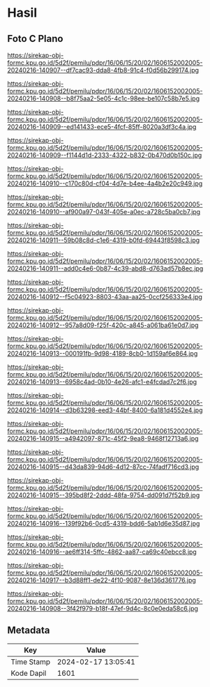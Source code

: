 # Hasil

## Foto C Plano

https://sirekap-obj-formc.kpu.go.id/5d2f/pemilu/pdpr/16/06/15/20/02/1606152002005-20240216-140907--df7cac93-dda8-4fb8-91c4-f0d56b299174.jpg

https://sirekap-obj-formc.kpu.go.id/5d2f/pemilu/pdpr/16/06/15/20/02/1606152002005-20240216-140908--b8f75aa2-5e05-4c1c-98ee-be107c58b7e5.jpg

https://sirekap-obj-formc.kpu.go.id/5d2f/pemilu/pdpr/16/06/15/20/02/1606152002005-20240216-140909--ed141433-ece5-4fcf-85ff-8020a3df3c4a.jpg

https://sirekap-obj-formc.kpu.go.id/5d2f/pemilu/pdpr/16/06/15/20/02/1606152002005-20240216-140909--f1144d1d-2333-4322-b832-0b470d0b150c.jpg

https://sirekap-obj-formc.kpu.go.id/5d2f/pemilu/pdpr/16/06/15/20/02/1606152002005-20240216-140910--c170c80d-cf04-4d7e-b4ee-4a4b2e20c949.jpg

https://sirekap-obj-formc.kpu.go.id/5d2f/pemilu/pdpr/16/06/15/20/02/1606152002005-20240216-140910--af900a97-043f-405e-a0ec-a728c5ba0cb7.jpg

https://sirekap-obj-formc.kpu.go.id/5d2f/pemilu/pdpr/16/06/15/20/02/1606152002005-20240216-140911--59b08c8d-c1e6-4319-b0fd-69443f8598c3.jpg

https://sirekap-obj-formc.kpu.go.id/5d2f/pemilu/pdpr/16/06/15/20/02/1606152002005-20240216-140911--add0c4e6-0b87-4c39-abd8-d763ad57b8ec.jpg

https://sirekap-obj-formc.kpu.go.id/5d2f/pemilu/pdpr/16/06/15/20/02/1606152002005-20240216-140912--f5c04923-8803-43aa-aa25-0ccf256333e4.jpg

https://sirekap-obj-formc.kpu.go.id/5d2f/pemilu/pdpr/16/06/15/20/02/1606152002005-20240216-140912--957a8d09-f25f-420c-a845-a061ba61e0d7.jpg

https://sirekap-obj-formc.kpu.go.id/5d2f/pemilu/pdpr/16/06/15/20/02/1606152002005-20240216-140913--000191fb-9d98-4189-8cb0-1d159af6e864.jpg

https://sirekap-obj-formc.kpu.go.id/5d2f/pemilu/pdpr/16/06/15/20/02/1606152002005-20240216-140913--6958c4ad-0b10-4e26-afc1-e4fcdad7c2f6.jpg

https://sirekap-obj-formc.kpu.go.id/5d2f/pemilu/pdpr/16/06/15/20/02/1606152002005-20240216-140914--d3b63298-eed3-44bf-8400-6a181d4552e4.jpg

https://sirekap-obj-formc.kpu.go.id/5d2f/pemilu/pdpr/16/06/15/20/02/1606152002005-20240216-140915--a4942097-871c-45f2-9ea8-9468f12713a6.jpg

https://sirekap-obj-formc.kpu.go.id/5d2f/pemilu/pdpr/16/06/15/20/02/1606152002005-20240216-140915--d43da839-94d6-4d12-87cc-74fadf716cd3.jpg

https://sirekap-obj-formc.kpu.go.id/5d2f/pemilu/pdpr/16/06/15/20/02/1606152002005-20240216-140915--395bd8f2-2ddd-48fa-9754-dd091d7f52b9.jpg

https://sirekap-obj-formc.kpu.go.id/5d2f/pemilu/pdpr/16/06/15/20/02/1606152002005-20240216-140916--139f92b6-0cd5-4319-bdd6-5ab1d6e35d87.jpg

https://sirekap-obj-formc.kpu.go.id/5d2f/pemilu/pdpr/16/06/15/20/02/1606152002005-20240216-140916--ae6ff314-5ffc-4862-aa87-ca69c40ebcc8.jpg

https://sirekap-obj-formc.kpu.go.id/5d2f/pemilu/pdpr/16/06/15/20/02/1606152002005-20240216-140917--b3d88ff1-de22-4f10-9087-8e136d361776.jpg

https://sirekap-obj-formc.kpu.go.id/5d2f/pemilu/pdpr/16/06/15/20/02/1606152002005-20240216-140908--3f42f979-b18f-47ef-9d4c-8c0e0eda58c6.jpg


## Metadata

| Key        | Value               |
| ---------- | ------------------- |
| Time Stamp | 2024-02-17 13:05:41 |
| Kode Dapil | 1601                |




